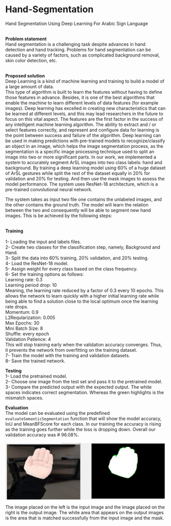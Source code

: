# Hand-Segmentation
Hand Segmentation Using Deep Learning For Arabic Sign Language

<br />**Problem statement** <br />
Hand segmentation is a challenging task despite advances in hand detection and hand tracking.
Problems for hand segmentation can be caused by a variety of factors, such as complicated background removal, skin color detection, etc.
 


<br />**Proposed solution**<br />
Deep Learning is a kind of machine learning and training to build a model of a large amount of data.
<br />This type of algorithm is built to learn the features without having to define those features in advance. Besides, it is one of the best algorithms that enable the machine to learn different levels of data features (for example images). 
Deep learning has excelled in creating new characteristics that can be learned at different levels, and this may lead researchers in the future to focus on this vital aspect. The features are the first factor 
in the success of any 
intelligent machine learning algorithm. The ability to extract and / or select features correctly, and represent and configure data for 
learning is the point between success and failure of the algorithm. Deep learning can be used in making predictions with pre-trained 
models to recognize/classify an object in an image, which helps the image segmentation process, as the segmentation is a specific image 
processing technique used to split an image into two or more significant parts.
In our work, we implemented a system to accurately segment ArSL images into two class labels: hand and background. By training a deep 
learning model using 60% of a huge dataset of ArSL gestures while split the rest of the dataset equally in 20% for validation and 20% 
for testing. And then use the mask images to assess the model performance.
The system uses ResNet-18 architecture, which is a pre-trained convolutional neural network.<br />


The system takes as input two file one contains the unlabeled images, and the other contains the ground truth. The model will learn the 
relation between the two and consequently will be able to segment new hand images. 
This is be achieved by the following steps: 

<br />**Training**<br />
 <br />1- Loading the input and labels files.<br />
2- Create two classes for the classification step, namely, Background and Hand.<br />
3- Split the data into 60% training, 20% validation, and 20% testing. <br />
4- Load the ResNet-18 model. <br />
5- Assign weight for every class based on the class frequency. <br />
6- Set the training options as follows: <br />
Learning rate: 0.3 <br />
Learning period drop: 10<br />
Meaning, the learning rate reduced by a factor of 0.3 every 10 epochs. This allows the network to learn quickly with a higher initial learning rate while being able to find a solution close to the local optimum once the learning rate drops.<br />
Momentum: 0.9<br />
L2Reqularization: 0.005 <br />
Max Epochs: 30<br />
Mini Batch Size: 8 <br />
Shuffle: every epoch<br />
Validation Patience: 4<br />
This will stop training early when the validation accuracy converges. Thus, it prevents the network from overfitting on the training dataset.<br />
7- Train the model with the training and validation datasets.<br />
8- Save the trained network. <br />

**Testing**<br />
    1- Load the pretrained model. <br />
    2- Choose one image from the test set and pass it to the pretrained model. <br />
    3- Compare the predicted output with the expected output. The white spaces indicates correct segmentation. Whereas the green highlights is the mismatch spaces.<br />


**Evaluation** <br />
    The model can be evaluated using the predefined ```evaluateSemanticSegmentation```
function that will show the model accuracy, IoU and MeanBFScore for each class. 
In our training the accuracy is rising as the training goes further while the loss is dropping down.
Overall our validation accuracy was # 96.08%.

![](Test.JPG)
<br /> The image placed on the left is the input image and the image placed on the right is the output image. The white area that appears on the output images is the area that is matched successfully from the input image and the mask. <br />

